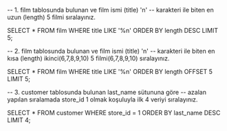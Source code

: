 -- 1. film tablosunda bulunan ve film ismi (title) 'n' 
-- karakteri ile biten en uzun (length) 5 filmi sıralayınız.

SELECT * FROM film
WHERE title LIKE '%n'
ORDER BY length DESC
LIMIT 5;

-- 2. film tablosunda bulunan ve film ismi (title) 'n' 
-- karakteri ile biten en kısa (length) ikinci(6,7,8,9,10) 5 filmi(6,7,8,9,10) sıralayınız.

SELECT * FROM film
WHERE title LIKE '%n'
ORDER BY length
OFFSET 5
LIMIT 5;

-- 3. customer tablosunda bulunan last_name sütununa göre 
-- azalan yapılan sıralamada store_id 1 olmak koşuluyla ilk 4 veriyi sıralayınız.

SELECT * FROM customer
WHERE store_id = 1
ORDER BY last_name DESC
LIMIT 4;